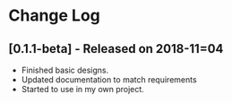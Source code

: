 # Change Log

## [0.1.1-beta] - Released on 2018-11=04

* Finished basic designs.
* Updated documentation to match requirements
* Started to use in my own project.
